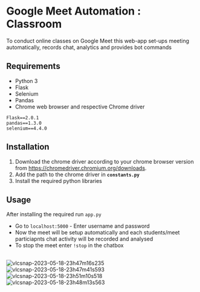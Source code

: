 # Google Meet Automation : Classroom
To conduct online classes on Google Meet this web-app set-ups meeting automatically, records chat, analytics and provides bot commands

## Requirements

- Python 3
- Flask
- Selenium
- Pandas
- Chrome web browser and respective Chrome driver

```
Flask==2.0.1
pandas==1.3.0
selenium==4.4.0
```

## Installation

1. Download the chrome driver according to your chrome browser version from https://chromedriver.chromium.org/downloads.
1. Add the path to the chrome driver in <b>```constants.py```</b>
1. Install the required python libraries 

## Usage
After installing the required run ```app.py```
- Go to `localhost:5000` - Enter username and password
- Now the meet will be setup automatically and each students/meet particiapnts chat activity will be recorded and analysed
- To stop the meet enter ```!stop``` in the chatbox

##
![vlcsnap-2023-05-18-23h47m16s235](https://github.com/aryangupta57/google-meet-classroom/assets/133975847/b624c8cd-2f69-447f-9e1b-9774208b6197)
![vlcsnap-2023-05-18-23h47m41s593](https://github.com/aryangupta57/google-meet-classroom/assets/133975847/353b5ae9-51e0-4da4-8ea2-6605f3ffe4d0)
![vlcsnap-2023-05-18-23h51m10s518](https://github.com/aryangupta57/google-meet-classroom/assets/133975847/23a81e27-8edf-4a52-8da6-9a16a3f390c1)
![vlcsnap-2023-05-18-23h48m13s563](https://github.com/aryangupta57/google-meet-classroom/assets/133975847/d1ba7f96-ad1c-4211-9c92-81f850dcb009)
